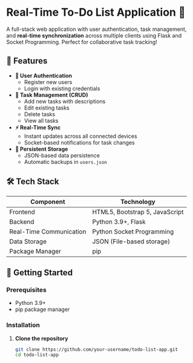 # Real-Time To-Do List Application 🚀

A full-stack web application with user authentication, task management, and **real-time synchronization** across multiple clients using Flask and Socket Programming. Perfect for collaborative task tracking!

## 🌟 Features

- **🔐 User Authentication**
  - Register new users
  - Login with existing credentials
- **📝 Task Management (CRUD)**
  - Add new tasks with descriptions
  - Edit existing tasks
  - Delete tasks
  - View all tasks
- **⚡ Real-Time Sync**
  - Instant updates across all connected devices
  - Socket-based notifications for task changes
- **💾 Persistent Storage**
  - JSON-based data persistence
  - Automatic backups in `users.json`

## 🛠 Tech Stack

| Component               | Technology                          |
|-------------------------|-------------------------------------|
| Frontend                | HTML5, Bootstrap 5, JavaScript      |
| Backend                 | Python 3.9+, Flask                 |
| Real-Time Communication | Python Socket Programming          |
| Data Storage            | JSON (File-based storage)          |
| Package Manager         | pip                                |

## 🚀 Getting Started

### Prerequisites
- Python 3.9+
- pip package manager

### Installation

1. **Clone the repository**
   ```bash
   git clone https://github.com/your-username/todo-list-app.git
   cd todo-list-app
